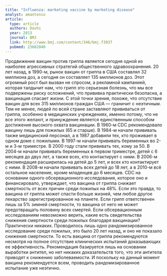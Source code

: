 ```yaml
---
title: "Influenza: marketing vaccine by marketing disease"
analyst: amantonio
article:
  type: article
  authors: Doshi
  year: 2013
  journal: BMJ
  link: http://www.bmj.com/content/346/bmj.f3037
  pubmed: 23682040
---
```


Продвижение вакцин против гриппа является сегодня одной из наиболее агрессивных стратегий общественного здравоохранения. 20 лет назад, в 1990-м, рынок вакцин от гриппа в США составлял 32 миллиона доз, а сегодня он составляет 135 миллионов доз. Этот огромный рост был вызван не спросом, а рекламной кампанией, которая талдычит нам, что грипп это серьезная болезнь, что мы все подвержены риску осложнений, что прививка практически безопасна, а вакцинация спасает жизни. С этой точки зрения, похоже, что отсутствие вакцин для всех 315 миллионов граждан США — граничит с неэтичным. Тем не менее, людей по всей стране заставляют прививаться от гриппа, особенно в медицинских учреждениях, именно потому, что не все этого желают, и принуждение является единственным способом достижения высокого охвата вакцинации.
В 1960-м CDC рекомендовало вакцину лишь для пожилых (65 и старше). В 1984-м начали прививать также медицинский персонал, а в 1987 добавили тех, кто проживает в одном доме с пожилыми. В 1997-м начали прививать беременных во 2-м и 3-м триместре. В 2000 году стали прививать тех, кому за 50. В 2004-м начали прививать беременных в первом триместре, детей с 6 месяцев до двух лет, а также всех, кто контактирует с ними. В 2006-м рекомендация расширилась на детей до 5 лет, и всех кто контактирует с ними. В 2008-м начали прививать всех детей до 18 лет, а в 2010-м всё остальное население, кроме младенцев до 6 месяцев.
CDC на основании одного обсервационного исследования, которое оно и финансировало, утверждает, что вакцина от гриппа снижает смертность от всех причин среди пожилых на 48%. Если это правда, то вакцина от гриппа может спасти больше жизней, чем любое другое лекарство зарегистрированное на планете. Если грипп ответственен лишь за 5% зимней смертности, то вакцина от него не может предотвращать половину всех смертей.
Если обсервационным исследованиям невозможно верить, какие есть свидетельства снижения смертности среди пожилых благодаря вакцинации? Практически никаких. Проводилось лишь одно рандомизированное исследование среди пожилых, это было 20 лет назад, и оно не показало снижения смертности. То есть вакцина от гриппа рекомендуются несмотря на полное отсутствие клинических испытаний доказывающих ее эффективность. Рекомендация базируется лишь на основании выработки антител, но нет никаких доказательств того, что эти антитела приводят к снижению заболеваемости. И поскольку на данный момент вакцина рекомендуется всем, проводить рандомизированное испытание уже неэтично.
